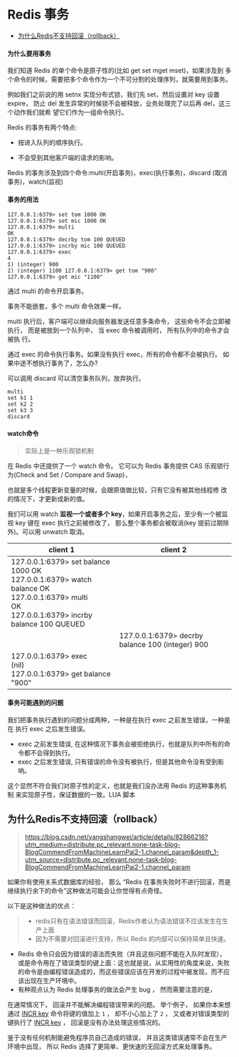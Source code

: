 # Redis 事务

- [为什么Redis不支持回滚（rollback）](#为什么Redis不支持回滚（rollback）)

#### 为什么要用事务

我们知道 Redis 的单个命令是原子性的(比如 get set mget mset)，如果涉及到 多个命令的时候，需要把多个命令作为一个不可分割的处理序列，就需要用到事务。

例如我们之前说的用 setnx 实现分布式锁，我们先 set，然后设置对 key 设置 expire， 防止 del 发生异常的时候锁不会被释放，业务处理完了以后再 del，这三个动作我们就希 望它们作为一组命令执行。

Redis 的事务有两个特点: 

- 按进入队列的顺序执行。

- 不会受到其他客户端的请求的影响。

Redis 的事务涉及到四个命令:multi(开启事务)，exec(执行事务)，discard (取消事务)，watch(监视)

#### 事务的用法

```
127.0.0.1:6379> set tom 1000 OK
127.0.0.1:6379> set mic 1000 OK
127.0.0.1:6379> multi
OK
127.0.0.1:6379> decrby tom 100 QUEUED
127.0.0.1:6379> incrby mic 100 QUEUED
127.0.0.1:6379> exec
4
1) (integer) 900
2) (integer) 1100 127.0.0.1:6379> get tom "900"
127.0.0.1:6379> get mic "1100"
```

通过 multi 的命令开启事务。

事务不能嵌套，多个 multi 命令效果一样。

multi 执行后，客户端可以继续向服务器发送任意多条命令， 这些命令不会立即被 执行， 而是被放到一个队列中， 当 exec 命令被调用时， 所有队列中的命令才会被执 行。

通过 exec 的命令执行事务。如果没有执行 exec，所有的命令都不会被执行。 如果中途不想执行事务了，怎么办?

可以调用 discard 可以清空事务队列，放弃执行。

```
multi 
set k1 1 
set k2 2 
set k3 3 
discard
```

#### watch命令

> 实际上是一种乐观锁机制

在 Redis 中还提供了一个 watch 命令。
它可以为 Redis 事务提供 CAS 乐观锁行为(Check and Set / Compare and Swap)，

也就是多个线程更新变量的时候，会跟原值做比较，只有它没有被其他线程修 改的情况下，才更新成新的值。

我们可以用 watch **监视一个或者多个 key**，如果开启事务之后，至少有一个被监视 key 键在 exec 执行之前被修改了， 那么整个事务都会被取消(key 提前过期除外)。可以用 unwatch 取消。

| client 1                                                     | client 2                                         |
| ------------------------------------------------------------ | ------------------------------------------------ |
| 127.0.0.1:6379> set balance 1000 OK<br/>127.0.0.1:6379> watch balance OK<br/>127.0.0.1:6379> multi<br/>OK<br/>127.0.0.1:6379> incrby balance 100 QUEUED |                                                  |
|                                                              | 127.0.0.1:6379> decrby balance 100 (integer) 900 |
| 127.0.0.1:6379> exec<br/>(nil)<br/>127.0.0.1:6379> get balance "900" |                                                  |

#### 事务可能遇到的问题

我们把事务执行遇到的问题分成两种，一种是在执行 exec 之前发生错误，一种是在 执行 exec 之后发生错误。

- exec 之前发生错误, 在这种情况下事务会被拒绝执行，也就是队列中所有的命令都不会得到执行。
- exec 之后发生错误, 只有错误的命令没有被执行，但是其他命令没有受到影响。

这个显然不符合我们对原子性的定义，也就是我们没办法用 Redis 的这种事务机制 来实现原子性，保证数据的一致。LUA 脚本

## 为什么Redis不支持回滚（rollback）

> https://blog.csdn.net/yangshangwei/article/details/82866216?utm_medium=distribute.pc_relevant.none-task-blog-BlogCommendFromMachineLearnPai2-1.channel_param&depth_1-utm_source=distribute.pc_relevant.none-task-blog-BlogCommendFromMachineLearnPai2-1.channel_param

如果你有使用关系式数据库的经验， 那么 “Redis 在事务失败时不进行回滚，而是继续执行余下的命令”这种做法可能会让你觉得有点奇怪。

以下是这种做法的优点：

> - redis只有在语法错误而回滚，Redis作者认为语法错误不应该发生在生产上面
> - 因为不需要对回滚进行支持，所以 Redis 的内部可以保持简单且快速。

- Redis 命令只会因为错误的语法而失败（并且这些问题不能在入队时发现），或是命令用在了错误类型的键上面：这也就是说，从实用性的角度来说，失败的命令是由编程错误造成的，而这些错误应该在开发的过程中被发现，而不应该出现在生产环境中。
- 有种观点认为 Redis 处理事务的做法会产生 bug ， 然而需要注意的是，

 在通常情况下， 回滚并不能解决编程错误带来的问题。 举个例子， 如果你本来想通过 [INCR key](http://redisdoc.com/string/incr.html#incr) 命令将键的值加上 `1` ， 却不小心加上了 `2` ， 又或者对错误类型的键执行了 [INCR key](http://redisdoc.com/string/incr.html#incr) ， 回滚是没有办法处理这些情况的。

鉴于没有任何机制能避免程序员自己造成的错误， 并且这类错误通常不会在生产环境中出现， 所以 Redis 选择了更简单、更快速的无回滚方式来处理事务。